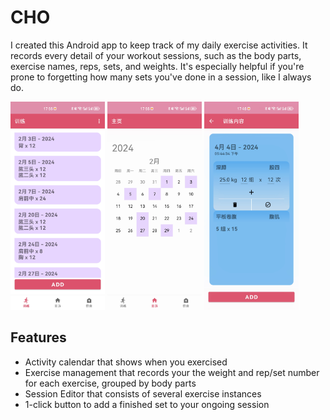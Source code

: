 # CHO
I created this Android app to keep track of my daily exercise activities. It records every detail of your workout sessions, such as the body parts, exercise names, reps, sets, and weights. It's especially helpful if you're prone to forgetting how many sets you've done in a session, like I always do.

<img src = "preview/view_2.jpg" width ="30%" /> <img src = "preview/view_1.jpg" width ="30%" /> <img src = "preview/view_3.jpg" width ="30%" /> 

## Features
- Activity calendar that shows when you exercised
- Exercise management that records your the weight and rep/set number for each exercise, grouped by body parts
- Session Editor that consists of several exercise instances
- 1-click button to add a finished set to your ongoing session
